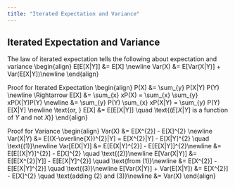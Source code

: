 ```yaml
---
title: "Iterated Expectation and Variance"
---
```


## Iterated Expectation and Variance

The law of iterated expectation tells the following about expectation and variance
\begin{align}
        E[E[X|Y]] &= E[X] \newline
        Var(X) &= E[Var(X|Y)] + Var(E[X|Y])\newline
    \end{align}

Proof for Iterated Expectation
\begin{align}
        P(X) &= \sum_{y} P(X|Y) P(Y) \newline
        \Rightarrow E[X] &= \sum_{x} xP(X) = \sum_{x} \sum_{y} xP(X|Y)P(Y) \newline
            &= \sum_{y} P(Y) \sum_{x} xP(X|Y) = \sum_{y} P(Y) E[X|Y] \newline
        \text{or, } E[X] &= E[E[X|Y]] \quad \text{($E[X|Y]$ is a function of $Y$ and not $X$)}
    \end{align}

Proof for Variance
\begin{align}
        Var(X) &= E[X^{2}] - E[X]^{2} \newline
        Var(X|Y) &= E[(X-\overline{X})^{2}|Y] = E[X^{2}|Y] - E[X|Y]^{2} \quad \text{(1)}\newline
        Var[E(X|Y)] &= E[E(X|Y)^{2}] - E[E[X|Y]]^{2}\newline
                    &= E[E[(X|Y)]^{2}] - E[X]^{2} \quad \text{(2)}\newline
        E[Var(X|Y)] &= E[E[X^{2}|Y]] - E[E[X|Y]^{2}] \quad \text{from (1)}\newline
                    &= E[X^{2}] - E[E[X|Y]^{2}] \quad \text{(3)}\newline
        E[Var(X|Y)] + Var(E[X|Y]) &= E[X^{2}] - E[X]^{2} \quad \text{adding (2) and (3)}\newline
                                    &= Var(X)
    \end{align}
